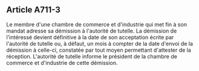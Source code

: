 Article A711-3
----
Le membre d'une chambre de commerce et d'industrie qui met fin à son mandat
adresse sa démission à l'autorité de tutelle. La démission de l'intéressé
devient définitive à la date de son acceptation écrite par l'autorité de tutelle
ou, à défaut, un mois à compter de la date d'envoi de la démission à celle-ci,
constatée par tout moyen permettant d'attester de la réception. L'autorité de
tutelle informe le président de la chambre de commerce et d'industrie de cette
démission.
